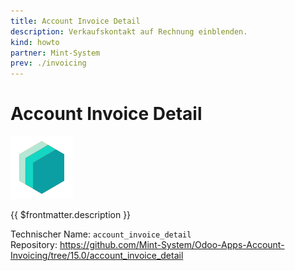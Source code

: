 ```yaml
---
title: Account Invoice Detail
description: Verkaufskontakt auf Rechnung einblenden.
kind: howto
partner: Mint-System
prev: ./invoicing
---
```


# Account Invoice Detail

![icon_oms_box](attachments/icons_odoo_mint_system.png)

{{ $frontmatter.description }}

Technischer Name: `account_invoice_detail`\
Repository: <https://github.com/Mint-System/Odoo-Apps-Account-Invoicing/tree/15.0/account_invoice_detail>
